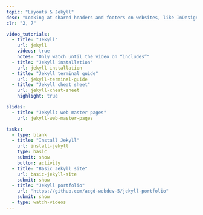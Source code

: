 ```yaml
---
topic: "Layouts & Jekyll"
desc: "Looking at shared headers and footers on websites, like InDesign master pages, using the Jekyll site generator."
clr: "2, 7"

video_tutorials:
  - title: "Jekyll"
    url: jekyll
    videos: true
    notes: "Only watch until the video on “includes”"
  - title: "Jekyll installation"
    url: jekyll-installation
  - title: "Jekyll terminal guide"
    url: jekyll-terminal-guide
  - title: "Jekyll cheat sheet"
    url: jekyll-cheat-sheet
    highlight: true

slides:
  - title: "Jekyll: web master pages"
    url: jekyll-web-master-pages

tasks:
  - type: blank
  - title: "Install Jekyll"
    url: install-jekyll
    type: basic
    submit: show
    button: activity
  - title: "Basic Jekyll site"
    url: basic-jekyll-site
    submit: show
  - title: "Jekyll portfolio"
    url: "https://github.com/acgd-webdev-5/jekyll-portfolio"
    submit: show
  - type: watch-videos
---
```

